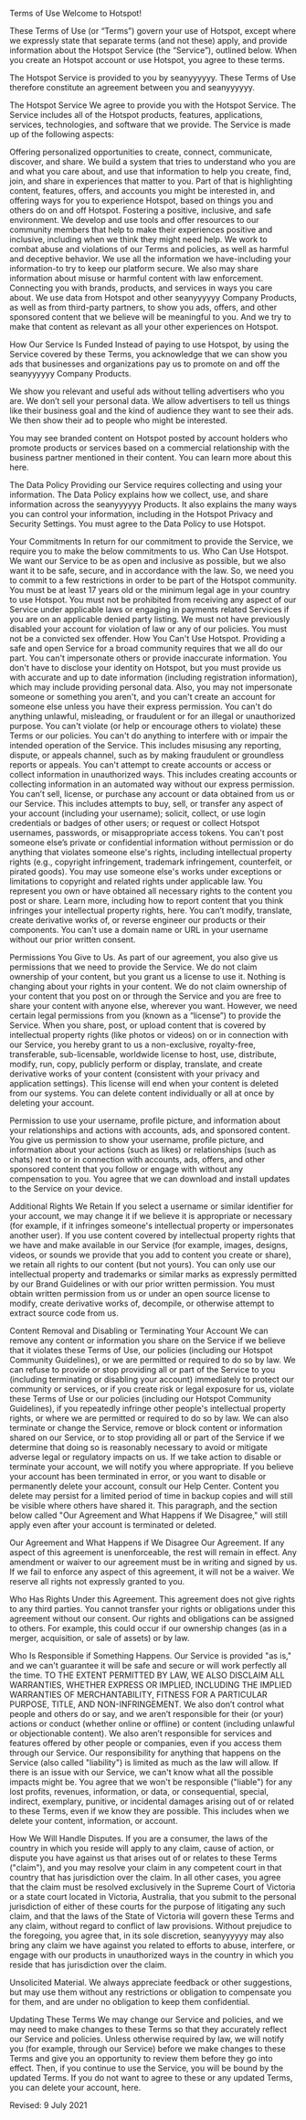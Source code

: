 Terms of Use
Welcome to Hotspot!

These Terms of Use (or “Terms”) govern your use of Hotspot, except where we expressly state that separate terms (and not these) apply, and provide information about the Hotspot Service (the “Service”), outlined below. When you create an Hotspot account or use Hotspot, you agree to these terms.

The Hotspot Service is provided to you by seanyyyyyy. These Terms of Use therefore constitute an agreement between you and seanyyyyyy.

The Hotspot Service
We agree to provide you with the Hotspot Service. The Service includes all of the Hotspot products, features, applications, services, technologies, and software that we provide. The Service is made up of the following aspects:

Offering personalized opportunities to create, connect, communicate, discover, and share.
We build a system that tries to understand who you are and what you care about, and use that information to help you create, find, join, and share in experiences that matter to you. Part of that is highlighting content, features, offers, and accounts you might be interested in, and offering ways for you to experience Hotspot, based on things you and others do on and off Hotspot.
Fostering a positive, inclusive, and safe environment.
We develop and use tools and offer resources to our community members that help to make their experiences positive and inclusive, including when we think they might need help. We work to combat abuse and violations of our Terms and policies, as well as harmful and deceptive behavior. We use all the information we have-including your information-to try to keep our platform secure. We also may share information about misuse or harmful content with law enforcement.
Connecting you with brands, products, and services in ways you care about.
We use data from Hotspot and other seanyyyyyy Company Products, as well as from third-party partners, to show you ads, offers, and other sponsored content that we believe will be meaningful to you. And we try to make that content as relevant as all your other experiences on Hotspot.

How Our Service Is Funded
Instead of paying to use Hotspot, by using the Service covered by these Terms, you acknowledge that we can show you ads that businesses and organizations pay us to promote on and off the seanyyyyyy Company Products.

We show you relevant and useful ads without telling advertisers who you are. We don’t sell your personal data. We allow advertisers to tell us things like their business goal and the kind of audience they want to see their ads. We then show their ad to people who might be interested.

You may see branded content on Hotspot posted by account holders who promote products or services based on a commercial relationship with the business partner mentioned in their content. You can learn more about this here.


The Data Policy
Providing our Service requires collecting and using your information. The Data Policy explains how we collect, use, and share information across the seanyyyyyy Products. It also explains the many ways you can control your information, including in the Hotspot Privacy and Security Settings. You must agree to the Data Policy to use Hotspot.


Your Commitments
In return for our commitment to provide the Service, we require you to make the below commitments to us.
Who Can Use Hotspot. We want our Service to be as open and inclusive as possible, but we also want it to be safe, secure, and in accordance with the law. So, we need you to commit to a few restrictions in order to be part of the Hotspot community.
You must be at least 17 years old or the minimum legal age in your country to use Hotspot.
You must not be prohibited from receiving any aspect of our Service under applicable laws or engaging in payments related Services if you are on an applicable denied party listing.
We must not have previously disabled your account for violation of law or any of our policies.
You must not be a convicted sex offender.
How You Can't Use Hotspot. Providing a safe and open Service for a broad community requires that we all do our part.
You can't impersonate others or provide inaccurate information.
You don't have to disclose your identity on Hotspot, but you must provide us with accurate and up to date information (including registration information), which may include providing personal data. Also, you may not impersonate someone or something you aren't, and you can't create an account for someone else unless you have their express permission.
You can't do anything unlawful, misleading, or fraudulent or for an illegal or unauthorized purpose.
You can't violate (or help or encourage others to violate) these Terms or our policies.
You can't do anything to interfere with or impair the intended operation of the Service.
This includes misusing any reporting, dispute, or appeals channel, such as by making fraudulent or groundless reports or appeals.
You can't attempt to create accounts or access or collect information in unauthorized ways.
This includes creating accounts or collecting information in an automated way without our express permission.
You can’t sell, license, or purchase any account or data obtained from us or our Service.
This includes attempts to buy, sell, or transfer any aspect of your account (including your username); solicit, collect, or use login credentials or badges of other users; or request or collect Hotspot usernames, passwords, or misappropriate access tokens.
You can't post someone else’s private or confidential information without permission or do anything that violates someone else's rights, including intellectual property rights (e.g., copyright infringement, trademark infringement, counterfeit, or pirated goods).
You may use someone else's works under exceptions or limitations to copyright and related rights under applicable law. You represent you own or have obtained all necessary rights to the content you post or share. Learn more, including how to report content that you think infringes your intellectual property rights, here.
You can’t modify, translate, create derivative works of, or reverse engineer our products or their components.
You can't use a domain name or URL in your username without our prior written consent.

Permissions You Give to Us. As part of our agreement, you also give us permissions that we need to provide the Service.
We do not claim ownership of your content, but you grant us a license to use it.
Nothing is changing about your rights in your content. We do not claim ownership of your content that you post on or through the Service and you are free to share your content with anyone else, wherever you want. However, we need certain legal permissions from you (known as a “license”) to provide the Service. When you share, post, or upload content that is covered by intellectual property rights (like photos or videos) on or in connection with our Service, you hereby grant to us a non-exclusive, royalty-free, transferable, sub-licensable, worldwide license to host, use, distribute, modify, run, copy, publicly perform or display, translate, and create derivative works of your content (consistent with your privacy and application settings). This license will end when your content is deleted from our systems. You can delete content individually or all at once by deleting your account.

Permission to use your username, profile picture, and information about your relationships and actions with accounts, ads, and sponsored content.
You give us permission to show your username, profile picture, and information about your actions (such as likes) or relationships (such as chats) next to or in connection with accounts, ads, offers, and other sponsored content that you follow or engage with without any compensation to you. 
You agree that we can download and install updates to the Service on your device.

Additional Rights We Retain
If you select a username or similar identifier for your account, we may change it if we believe it is appropriate or necessary (for example, if it infringes someone's intellectual property or impersonates another user).
If you use content covered by intellectual property rights that we have and make available in our Service (for example, images, designs, videos, or sounds we provide that you add to content you create or share), we retain all rights to our content (but not yours).
You can only use our intellectual property and trademarks or similar marks as expressly permitted by our Brand Guidelines or with our prior written permission.
You must obtain written permission from us or under an open source license to modify, create derivative works of, decompile, or otherwise attempt to extract source code from us.

Content Removal and Disabling or Terminating Your Account
We can remove any content or information you share on the Service if we believe that it violates these Terms of Use, our policies (including our Hotspot Community Guidelines), or we are permitted or required to do so by law. We can refuse to provide or stop providing all or part of the Service to you (including terminating or disabling your account) immediately to protect our community or services, or if you create risk or legal exposure for us, violate these Terms of Use or our policies (including our Hotspot Community Guidelines), if you repeatedly infringe other people's intellectual property rights, or where we are permitted or required to do so by law. We can also terminate or change the Service, remove or block content or information shared on our Service, or to stop providing all or part of the Service if we determine that doing so is reasonably necessary to avoid or mitigate adverse legal or regulatory impacts on us. If we take action to disable or terminate your account, we will notify you where appropriate. If you believe your account has been terminated in error, or you want to disable or permanently delete your account, consult our Help Center.
Content you delete may persist for a limited period of time in backup copies and will still be visible where others have shared it. This paragraph, and the section below called "Our Agreement and What Happens if We Disagree," will still apply even after your account is terminated or deleted.

Our Agreement and What Happens if We Disagree
Our Agreement.
If any aspect of this agreement is unenforceable, the rest will remain in effect.
Any amendment or waiver to our agreement must be in writing and signed by us. If we fail to enforce any aspect of this agreement, it will not be a waiver.
We reserve all rights not expressly granted to you.

Who Has Rights Under this Agreement.
This agreement does not give rights to any third parties.
You cannot transfer your rights or obligations under this agreement without our consent.
Our rights and obligations can be assigned to others. For example, this could occur if our ownership changes (as in a merger, acquisition, or sale of assets) or by law.

Who Is Responsible if Something Happens.
Our Service is provided "as is," and we can't guarantee it will be safe and secure or will work perfectly all the time. TO THE EXTENT PERMITTED BY LAW, WE ALSO DISCLAIM ALL WARRANTIES, WHETHER EXPRESS OR IMPLIED, INCLUDING THE IMPLIED WARRANTIES OF MERCHANTABILITY, FITNESS FOR A PARTICULAR PURPOSE, TITLE, AND NON-INFRINGEMENT.
We also don’t control what people and others do or say, and we aren’t responsible for their (or your) actions or conduct (whether online or offline) or content (including unlawful or objectionable content). We also aren’t responsible for services and features offered by other people or companies, even if you access them through our Service.
Our responsibility for anything that happens on the Service (also called "liability") is limited as much as the law will allow. If there is an issue with our Service, we can't know what all the possible impacts might be. You agree that we won't be responsible ("liable") for any lost profits, revenues, information, or data, or consequential, special, indirect, exemplary, punitive, or incidental damages arising out of or related to these Terms, even if we know they are possible. This includes when we delete your content, information, or account.

How We Will Handle Disputes.
If you are a consumer, the laws of the country in which you reside will apply to any claim, cause of action, or dispute you have against us that arises out of or relates to these Terms ("claim"), and you may resolve your claim in any competent court in that country that has jurisdiction over the claim. In all other cases, you agree that the claim must be resolved exclusively in the Supreme Court of Victoria or a state court located in Victoria, Australia, that you submit to the personal jurisdiction of either of these courts for the purpose of litigating any such claim, and that the laws of the State of Victoria will govern these Terms and any claim, without regard to conflict of law provisions. Without prejudice to the foregoing, you agree that, in its sole discretion, seanyyyyyy may also bring any claim we have against you related to efforts to abuse, interfere, or engage with our products in unauthorized ways in the country in which you reside that has jurisdiction over the claim.

Unsolicited Material.
We always appreciate feedback or other suggestions, but may use them without any restrictions or obligation to compensate you for them, and are under no obligation to keep them confidential.

Updating These Terms
We may change our Service and policies, and we may need to make changes to these Terms so that they accurately reflect our Service and policies. Unless otherwise required by law, we will notify you (for example, through our Service) before we make changes to these Terms and give you an opportunity to review them before they go into effect. Then, if you continue to use the Service, you will be bound by the updated Terms. If you do not want to agree to these or any updated Terms, you can delete your account, here.

Revised: 9 July 2021

